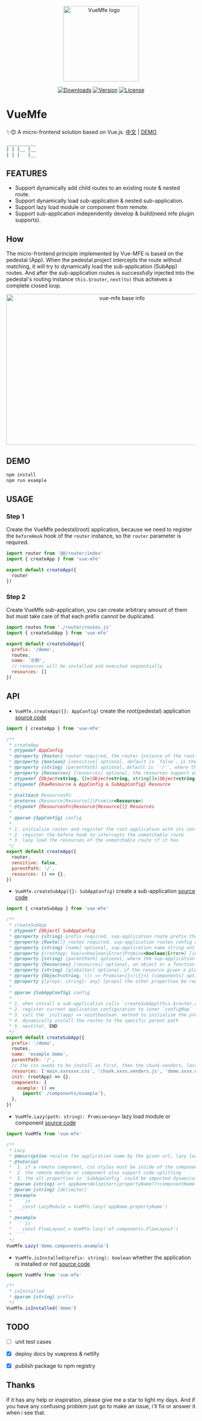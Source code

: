 <p align="center"><a href="https://vuchan.github.io/vue-mfe" target="_blank" rel="noopener noreferrer"><img width="200" src="./docs/.vuepress/public/images/mfe-logo.png" alt="VueMfe logo"></a></p>

<p align="center">
  <a href="https://npmcharts.com/compare/vue-mfe?minimal=true"><img src="https://img.shields.io/npm/dm/vue-mfe.svg" alt="Downloads"></a>
  <a href="https://www.npmjs.com/package/vue-mfe"><img src="https://img.shields.io/npm/v/vue-mfe.svg" alt="Version"></a>
  <a href="https://github.com/996icu/996.ICU/blob/master/LICENSE"><img src="https://img.shields.io/badge/license-Anti%20996-blue.svg" alt="License"></a>
  <br>
</p>



# VueMfe

✨😊 A micro-frontend solution based on Vue.js. [中文](./README-zh_CN.md) | [DEMO](https://vuchan.github.io/vue-mfe)

```bash
___________
| | |__ |__
| | |   |__
```


## FEATURES
+ Support dynamically add child routes to an existing route & nested route.
+ Support dynamically load sub-application & nested sub-application.
+ Support lazy load module or component from remote.
+ Support sub-application independently develop & build(need mfe plugin supports).


## How

The micro-frontend principle implemented by Vue-MFE is based on the pedestal (App). When the pedestal project intercepts the route without matching, it will try to dynamically load the sub-application (SubApp) routes. And after the sub-application routes is successfully injected into the pedestal's routing instance `this.$router`, `next(to)` thus achieves a complete closed loop.


<p align="center">
  <img alt="vue-mfe base info" src="docs/.vuepress/public/images/vue-mfe-base.jpeg" width="600" height="400">
</p>


## DEMO
```bash
npm install
npm run example
```


## USAGE

### Step 1

Create the VueMfe pedestal(root) application, because we need to register the `beforeHook` hook of the `router` instance, so the `router` parameter is required.

```js
import router from '@@/router/index'
import { createApp } from 'vue-mfe'

export default createApp({
  router
})
```


### Step 2

Create VueMfe sub-application, you can create arbitrary amount of them but must take care of that each prefix cannot be duplicated.

```js
import routes from './router/routes.js'
import { createSubApp } from 'vue-mfe'

export default createSubApp({
  prefix: '/demo',
  routes,
  name: '示例',
  // resources will be installed and executed sequentially
  resources: []
})
```


## API

+ `VueMfe.createApp({}: AppConfig)` create the root(pedestal) application [source code](./src/index.js#L42)

```js
import { createApp } from 'vue-mfe'

/**
 * createApp
 * @typedef AppConfig
 * @property {Router} router required, the router instance of the root(pedestal) app
 * @property {boolean} [sensitive] optional, default is `false`，is the path sensitive or not for word case? '/AuTh/uSEr' => '/auth/user'
 * @property {string} [parentPath] optional，default is `'/'`, where the dynamically routes be injected?
 * @property {Resources} [resources] optional, the resources support async/async function or object. them will be installed and executed sequentially and SubAppConfig.resources > AppConfig.resources
 * @typedef {Object<string, {}>|Object<string, string[]>|Object<string, {}[]>} RawResource
 * @typedef {RawResource & AppConfig & SubAppConfig} Resource
 *
 * @callback ResourcesFn
 * @returns {Resource|Resource[]|Promise<Resource>}
 * @typedef {ResourcesFn|Resource|Resource[]} Resources
 *
 * @param {AppConfig} config
 *
 * 1. initialize router and register the root application with its config
 * 2. register the before hook to intercepts the unmatchable route
 * 3. lazy load the resources of the unmatchable route if it has
 */
export default createApp({
  router,
  sensitive: false,
  parentPath: '/',
  resources: () => {},
})
```


+ `VueMfe.createSubApp({}: SubAppConfig)` create a sub-application [source code](./src/index.js#L85)

```js
import { createSubApp } from 'vue-mfe'

/**
 * createSubApp
 * @typedef {Object} SubAppConfig
 * @property {string} prefix required, sup-application route prefix that needs to be intercepted
 * @property {Route[]} routes required, sup-application routes config array that needs to be dynamically injected
 * @property {string} [name] optional, sup-application name string not prefix
 * @property {(rootApp: Vue)=>boolean|Error|Promise<boolean|Error>} [init] sup-application initialize method, it receive the root app instance as the first parameter
 * @property {string} [parentPath] optional, where the sup-application routes be dynamically injected to?
 * @property {Resources} [resources] optional, an object or a function it given the resources of current application
 * @property {string} [globalVar] optional，if the resource given a global variable key
 * @property {Object<string, (() => Promise<{}>)|{}>} [components] optional, the components that need to be exposed
 * @property {[props: string]: any} [props] the other properties be register or shared as what you want
 *
 * @param {SubAppConfig} config
 *
 * 1. when install a sub-application calls `createSubApp(this.$router.app)`
 * 2. register current application configuration to inner `configMap`
 * 3. call the `init(app) => void|boolean` method to initialize the pre-dependencies
 * 4. dynamically install the routes to the specific parent path
 * 5. next(to), END
 */
export default createSubApp({
  prefix: '/demo',
  routes,
  name: 'example demo',
  parentPath: '/',
  // the css needs to be install as first, then the chunk-vendors, last the umd.js
  resources: ['main.xxxxxxx.css', 'chunk.xxxx.vendors.js', 'demo.xxxx.umd.js'],
  init: (rootApp) => {},
  components: {
    example: () =>
      import('./components/example'),
  },
})
```


+ `VueMfe.Lazy(path: string): Promise<any>` lazy load module or component [source code](./src/core/lazy.js)

```js
import VueMfe from 'vue-mfe'

/**
 * Lazy
 * @description resolve the application name by the given url, lazy load module or component from remote
 * @tutorial
 *  1. if a remote component, css styles must be inside of the component
 *  2. the remote module or component also support code-splitting
 *  3. the all properties in `SubAppConfig` could be imported dynamically
 * @param {string} url appName+delimiter+[propertyName?]+componentName
 * @param {string} [delimiter]
 * @example
 *  ```js
 *    const LazyModule = VueMfe.lazy('appName.propertyName')
 *  ```
 * @example
 *  ```js
 *    const FlowLayout = VueMfe.lazy('wf.components.FlowLayout')
 *  ```
 */
VueMfe.Lazy('demo.components.example')
```


+ `VueMfe.isInstalled(prefix: string): boolean` whether the application is installed or not [source code](./src/core/app/status.js)

```js
import VueMfe from 'vue-mfe'

/**
 * isInstalled
 * @param {string} prefix
 */
VueMfe.isInstalled('demo')
```


## TODO
+ [ ] unit test cases
+ [x] deploy docs by vuepress & netlify
+ [x] publish package to npm registry


## Thanks

If it has any help or inspiration, please give me a star to light my days. And if you have any confusing problem just go to make an issue, i'll fix or answer it when i see that.
